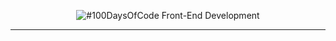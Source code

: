 <p align="center">
  <img alt="#100DaysOfCode Front-End Development" src="https://i.imgur.com/dwYOP0B.jpg" />
</p>

---